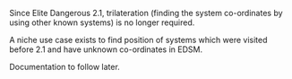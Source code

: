 Since Elite Dangerous 2.1, trilateration (finding the system co-ordinates by using other known systems) is no longer required.  

A niche use case exists to find position of systems which were visited before 2.1 and have unknown co-ordinates in EDSM.

Documentation to follow later.